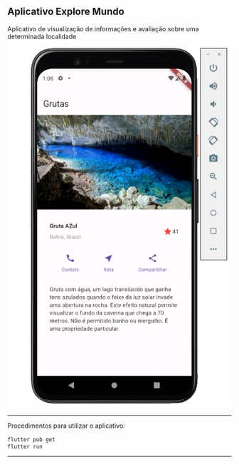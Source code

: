 ## Aplicativo Explore Mundo

Aplicativo de visualização de informações e avaliação sobre uma determinada localidade

![image](mission.png)

<hr>

Procedimentos para utilizar o aplicativo:

```
flutter pub get
flutter run
```
<hr>

